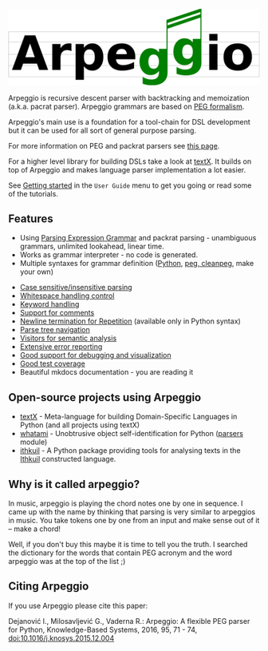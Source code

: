 ![Arpeggio logo](images/arpeggio-logo.svg)

Arpeggio is recursive descent parser with backtracking and memoization (a.k.a.
pacrat parser).  Arpeggio grammars are based on [PEG
formalism](http://en.wikipedia.org/wiki/Parsing_expression_grammar).

Arpeggio's main use is a foundation for a tool-chain for DSL development but it
can be used for all sort of general purpose parsing.

For more information on PEG and packrat parsers see [this
page](http://bford.info/packrat/).

For a higher level library for building DSLs take a look at
[textX](https://github.com/igordejanovic/textX). It builds on top of Arpeggio
and makes language parser implementation a lot easier.

See [Getting started](getting_started.md) in the `User Guide` menu to get you going or read some of the
tutorials.


## Features

- Using [Parsing Expression Grammar](http://en.wikipedia.org/wiki/Parsing_expression_grammar)
  and packrat parsing - unambiguous grammars, unlimited lookahead, linear time.
- Works as grammar interpreter - no code is generated.
- Multiple syntaxes for grammar definition ([Python](grammars.md#grammars-written-in-python), 
  [peg, cleanpeg](grammars.md#grammars-written-in-peg-notations), make your own)
* [Case sensitive/insensitive
  parsing](configuration.md#case-insensitive-parsing)
* [Whitespace handling control](configuration.md#white-space-handling)
* [Keyword handling](configuration.md#keyword-handling)
* [Support for comments](configuration.md#comment-handling)
* [Newline termination for
  Repetition](configuration.md#newline-termination-for-repetitions) (available only in Python syntax)
* [Parse tree navigation](parse_trees.md)
* [Visitors for semantic analysis](semantics.md)
* [Extensive error reporting](handling_errors.md)
* [Good support for debugging and visualization](debugging.md)
* [Good test coverage](https://github.com/igordejanovic/Arpeggio/tree/master/tests/unit)
* Beautiful mkdocs documentation - you are reading it

## Open-source projects using Arpeggio

- [textX](https://github.com/igordejanovic/textX) - Meta-language for building
  Domain-Specific Languages in Python (and all projects using textX)
- [whatami](https://github.com/sdvillal/whatami) - Unobtrusive object
  self-identification for Python
  ([parsers](https://github.com/sdvillal/whatami/blob/master/whatami/parsers.py)
  module)
- [ithkuil](https://github.com/fizyk20/ithkuil) - A Python package providing
  tools for analysing texts in the [Ithkuil](http://ithkuil.net/) constructed language.


## Why is it called arpeggio?

In music, arpeggio is playing the chord notes one by one in sequence. I came up
with the name by thinking that parsing is very similar to arpeggios in music.
You take tokens one by one from an input and make sense out of it – make a
chord!

Well, if you don't buy this maybe it is time to tell you the truth. I searched
the dictionary for the words that contain PEG acronym and the word arpeggio was
at the top of the list ;)


## Citing Arpeggio

If you use Arpeggio please cite this paper:

Dejanović I., Milosavljević G., Vaderna R.: Arpeggio: A flexible PEG parser for
Python, Knowledge-Based Systems, 2016, 95, 71 - 74,
[doi:10.1016/j.knosys.2015.12.004](http://dx.doi.org/10.1016/j.knosys.2015.12.004)

